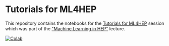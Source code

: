 # Tutorials for ML4HEP

This repository contains the notebooks for the
[Tutorials for ML4HEP](https://gitlab.com/hepcedar/mcnet-schools/zakopane-2022) session which was part of the
["Machine Learning in HEP"](https://indico.cern.ch/event/1104027/) lecture.
 
[![Colab](https://colab.research.google.com/assets/colab-badge.svg)](https://colab.research.google.com/github/ramonpeter/ML4HEP-Tutorial)
